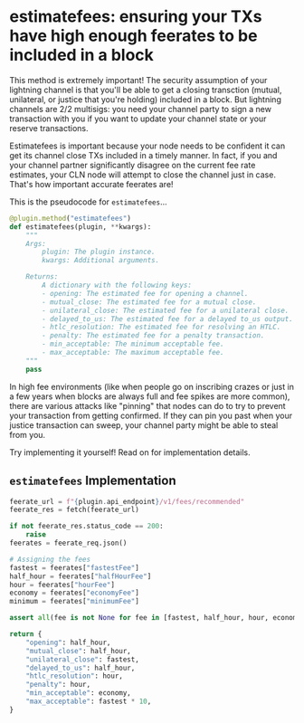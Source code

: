 # estimatefees: ensuring your TXs have high enough feerates to be included in a block

This method is extremely important! The security assumption of your lightning channel is that you'll be able to get a closing transction (mutual, unilateral, or justice that you're holding) included in a block. But lightning channels are 2/2 multisigs: you need your channel party to sign a new transaction with you if you want to update your channel state or your reserve transactions. 

Estimatefees is important because your node needs to be confident it can get its channel close TXs included in a timely manner. In fact, if you and your channel partner significantly disagree on the current fee rate estimates, your CLN node will attempt to close the channel just in case. That's how important accurate feerates are!

This is the pseudocode for `estimatefees`...

```python
@plugin.method("estimatefees")
def estimatefees(plugin, **kwargs):
    """
    Args:
        plugin: The plugin instance.
        kwargs: Additional arguments.

    Returns:
        A dictionary with the following keys:
        - opening: The estimated fee for opening a channel.
        - mutual_close: The estimated fee for a mutual close.
        - unilateral_close: The estimated fee for a unilateral close.
        - delayed_to_us: The estimated fee for a delayed to_us output.
        - htlc_resolution: The estimated fee for resolving an HTLC.
        - penalty: The estimated fee for a penalty transaction.
        - min_acceptable: The minimum acceptable fee.
        - max_acceptable: The maximum acceptable fee.
    """
    pass
```

In high fee environments (like when people go on inscribing crazes or just in a few years when blocks are always full and fee spikes are more common), there are various attacks like "pinning" that nodes can do to try to prevent your transaction from getting confirmed. If they can pin you past when your justice transaction can sweep, your channel party might be able to steal from you.

Try implementing it yourself! Read on for implementation details.

## `estimatefees` Implementation

```python
feerate_url = f"{plugin.api_endpoint}/v1/fees/recommended"
feerate_res = fetch(feerate_url)

if not feerate_res.status_code == 200:
    raise 
feerates = feerate_req.json()

# Assigning the fees
fastest = feerates["fastestFee"]
half_hour = feerates["halfHourFee"]
hour = feerates["hourFee"]
economy = feerates["economyFee"]
minimum = feerates["minimumFee"]

assert all(fee is not None for fee in [fastest, half_hour, hour, economy, minimum]), "Fee values can't be None."

return {
    "opening": half_hour,
    "mutual_close": half_hour,
    "unilateral_close": fastest,
    "delayed_to_us": half_hour,
    "htlc_resolution": hour,
    "penalty": hour,
    "min_acceptable": economy,
    "max_acceptable": fastest * 10,
}
```